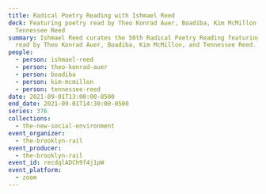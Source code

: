 ```yaml
---
title: Radical Poetry Reading with Ishmael Reed
deck: Featuring poetry read by Theo Konrad Auer, Boadiba, Kim McMillon, and
  Tennessee Reed
summary: Ishmael Reed curates the 50th Radical Poetry Reading featuring poetry
  read by Theo Konrad Auer, Boadiba, Kim McMillon, and Tennessee Reed.
people:
  - person: ishmael-reed
  - person: theo-konrad-auer
  - person: boadiba
  - person: kim-mcmillon
  - person: tennessee-reed
date: 2021-09-01T13:00:00-0500
end_date: 2021-09-01T14:30:00-0500
series: 376
collections:
  - the-new-social-environment
event_organizer:
  - the-brooklyn-rail
event_producer:
  - the-brooklyn-rail
event_id: recdqlADCh9f4j1pW
event_platform:
  - zoom
---
```

